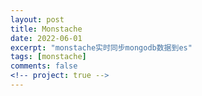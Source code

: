 ```yaml
---
layout: post
title: Monstache
date: 2022-06-01
excerpt: "monstache实时同步mongodb数据到es"
tags: [monstache]
comments: false
<!-- project: true -->
---
```

